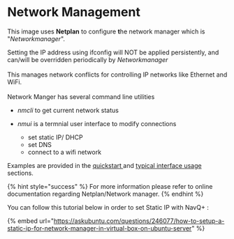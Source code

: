 # Network Management

This image uses **Netplan** to configure **t**he network manager which is "_Networkmanager_".

Setting the IP address using ifconfig will NOT be applied persistently, and can/will be overridden periodically by _Networkmanager_ \
\
This manages  network conflicts for controlling IP networks like Ethernet and WiFi.\
\
Network Manger has several command line utilities

* _nmcli_  to get current network status
*   _nmui_ is a termnial user interface to modify connections&#x20;

    * set static IP/ DHCP
    * set DNS
    * connect to a wifi network&#x20;



Examples are provided in the [quickstart ](../../navqplus-user-guide/setup-guide-emmc.md)and [typical interface usage](../../navqplus-user-guide/quickstart/) sections.



{% hint style="success" %}
For more information please refer to online documentation regarding Netplan/Network manager.
{% endhint %}

You can follow this tutorial below in order to set Static IP with NavQ+ :

{% embed url="https://askubuntu.com/questions/246077/how-to-setup-a-static-ip-for-network-manager-in-virtual-box-on-ubuntu-server" %}

